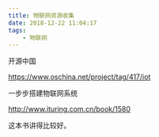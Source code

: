 ```yaml
---
title: 物联网资源收集
date: 2018-12-22 11:04:17
tags:
	- 物联网
---
```




开源中国

https://www.oschina.net/project/tag/417/iot



一步步搭建物联网系统

http://www.ituring.com.cn/book/1580

这本书讲得比较好。



